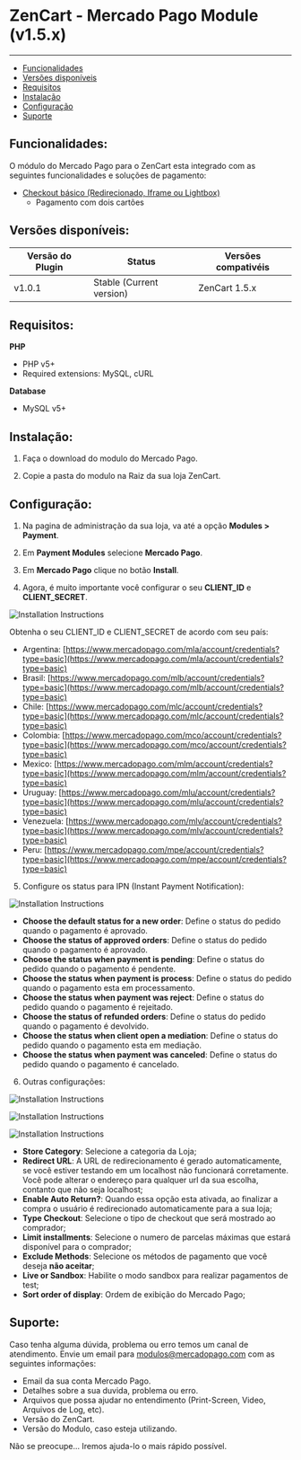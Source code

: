 # ZenCart - Mercado Pago Module (v1.5.x)
---

* [Funcionalidades](#features)
* [Versões disponíveis](#available_versions)
* [Requisitos](#requirements)
* [Instalação](#installation)
* [Configuração](#setup)
* [Suporte](#Support)


<a name="features"></a>
## Funcionalidades: ##

O módulo do Mercado Pago para o ZenCart esta integrado com as seguintes funcionalidades e soluções de pagamento:

* [Checkout básico (Redirecionado, Iframe ou Lightbox)](https://www.mercadopago.com.br/developers/pt/solutions/payments/basic-checkout/receive-payments/)
    * Pagamento com dois cartões


<a name="available_versions"></a>
## Versões disponíveis: ##

Versão do Plugin | Status | Versões compativéis
-------------- | ------ | -------------------
v1.0.1 | Stable (Current version) | ZenCart 1.5.x


<a name="requirements"></a>
## Requisitos: ##

**PHP**

* PHP v5+
* Required extensions: MySQL, cURL

**Database**

* MySQL v5+

<a name="installation"></a>
## Instalação: ##

1. Faça o download do modulo do Mercado Pago.

2. Copie a pasta do modulo na Raiz da sua loja ZenCart.

<a name="setup"></a>
## Configuração: ##

1. Na pagina de administração da sua loja, va até a opção **Modules > Payment**.

2. Em **Payment Modules** selecione **Mercado Pago**.

3. Em **Mercado Pago** clique no botão **Install**.

4. Agora, é muito importante você configurar o seu **CLIENT_ID** e **CLIENT_SECRET**.

  ![Installation Instructions](/images/plugins/modules/zencart/credentials.png) <br />

Obtenha o seu CLIENT_ID e CLIENT_SECRET de acordo com seu país:

  * Argentina: [https://www.mercadopago.com/mla/account/credentials?type=basic](https://www.mercadopago.com/mla/account/credentials?type=basic)
  * Brasil: [https://www.mercadopago.com/mlb/account/credentials?type=basic](https://www.mercadopago.com/mlb/account/credentials?type=basic)
  * Chile: [https://www.mercadopago.com/mlc/account/credentials?type=basic](https://www.mercadopago.com/mlc/account/credentials?type=basic)
  * Colombia: [https://www.mercadopago.com/mco/account/credentials?type=basic](https://www.mercadopago.com/mco/account/credentials?type=basic)
  * Mexico: [https://www.mercadopago.com/mlm/account/credentials?type=basic](https://www.mercadopago.com/mlm/account/credentials?type=basic)
  * Uruguay: [https://www.mercadopago.com/mlu/account/credentials?type=basic](https://www.mercadopago.com/mlu/account/credentials?type=basic)
  * Venezuela: [https://www.mercadopago.com/mlv/account/credentials?type=basic](https://www.mercadopago.com/mlv/account/credentials?type=basic)
  * Peru: [https://www.mercadopago.com/mpe/account/credentials?type=basic](https://www.mercadopago.com/mpe/account/credentials?type=basic)

5. Configure os status para IPN (Instant Payment Notification):

  ![Installation Instructions](/images/plugins/modules/zencart/notification.png) <br />

  * **Choose the default status for a new order**: Define o status do pedido quando o pagamento é aprovado.
  * **Choose the status of approved orders**: Define o status do pedido quando o pagamento é aprovado.
  * **Choose the status when payment is pending**: Define o status do pedido quando o pagamento é pendente.
  * **Choose the status when payment is process**: Define o status do pedido quando o pagamento esta em processamento.
  * **Choose the status when payment was reject**: Define o status do pedido quando o pagamento é rejeitado.
  * **Choose the status of refunded orders**: Define o status do pedido quando o pagamento é devolvido.
  * **Choose the status when client open a mediation**: Define o status do pedido quando o pagamento esta em mediação.
  * **Choose the status when payment was canceled**: Define o status do pedido quando o pagamento é cancelado.

6. Outras configurações: <br/>

![Installation Instructions](/images/plugins/modules/zencart/other_config_1.png) <br />

![Installation Instructions](/images/plugins/modules/zencart/other_config_2.png) <br />

![Installation Instructions](/images/plugins/modules/zencart/other_config_3.png) <br />

  * **Store Category**: Selecione a categoria da Loja;
  * **Redirect URL**: A URL de redirecionamento é gerado automaticamente, se você estiver testando em um localhost não funcionará corretamente. Você pode alterar o endereço para qualquer url da sua escolha, contanto que não seja localhost;
  * **Enable Auto Return?**: Quando essa opção esta ativada, ao finalizar a compra o usuário é redirecionado automaticamente para a sua loja;
  * **Type Checkout**: Selecione o tipo de checkout que será mostrado ao comprador;
  * **Limit installments**: Selecione o numero de parcelas máximas que estará disponível para o comprador;
  * **Exclude Methods**: Selecione os métodos de pagamento que você deseja **não aceitar**;
  * **Live or Sandbox**: Habilite o modo sandbox para realizar pagamentos de test;
  * **Sort order of display**: Ordem de exibição do Mercado Pago;

<a name="Suporte"></a>
## Suporte: ##

Caso tenha alguma dúvida, problema ou erro temos um canal de atendimento. 
Envie um email para modulos@mercadopago.com com as seguintes informações:

* Email da sua conta Mercado Pago.
* Detalhes sobre a sua duvida, problema ou erro.
* Arquivos que possa ajudar no entendimento (Print-Screen, Video, Arquivos de Log, etc).
* Versão do ZenCart.
* Versão do Modulo, caso esteja utilizando.

Não se preocupe... Iremos ajuda-lo o mais rápido possível.